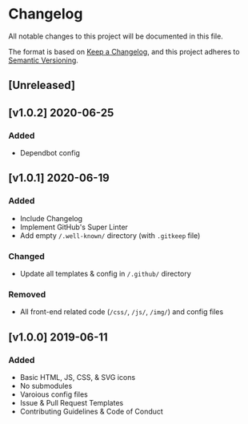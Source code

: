 # Changelog
All notable changes to this project will be documented in this file.

The format is based on [Keep a Changelog](https://keepachangelog.com/en/1.0.0/),
and this project adheres to [Semantic Versioning](https://semver.org/spec/v2.0.0.html).

## [Unreleased]
<!-- markdownlint-disable -->
## [v1.0.2] 2020-06-25

### Added
- Dependbot config

## [v1.0.1] 2020-06-19

### Added
- Include Changelog
- Implement GitHub's Super Linter
- Add empty `/.well-known/` directory (with `.gitkeep` file)

### Changed
- Update all templates & config in `/.github/` directory

### Removed
- All front-end related code (`/css/`, `/js/`, `/img/`) and config files

## [v1.0.0] 2019-06-11

### Added
- Basic HTML, JS, CSS, & SVG icons
- No submodules
- Varoious config files
- Issue & Pull Request Templates
- Contributing Guidelines & Code of Conduct
<!-- markdownlint-restore -->
